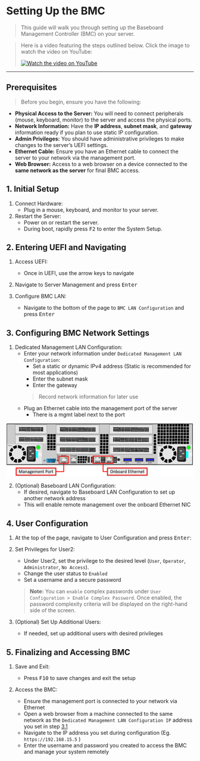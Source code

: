 # Setting Up the BMC
> This guide will walk you through setting up the Baseboard Management Controller (BMC) on your server.

> Here is a video featuring the steps outlined below. Click the image to watch the video on YouTube:
> <div align="left">
>  <a href="https://youtu.be/o4y_G4bLZgs" target="_blank">
>    <img src="https://img.youtube.com/vi/o4y_G4bLZgs/0.jpg" alt="Watch the video on YouTube">
>  </a>
> </div>

***

## Prerequisites
> Before you begin, ensure you have the following:

- **Physical Access to the Server:** You will need to connect peripherals (mouse, keyboard, monitor) to the server and access the physical ports.
- **Network Information:** Have the **IP address**, **subnet mask**, and **gateway** information ready if you plan to use static IP configuration.
- **Admin Privileges:** You should have administrative privileges to make changes to the server’s UEFI settings.
- **Ethernet Cable:** Ensure you have an Ethernet cable to connect the server to your network via the management port.
- **Web Browser:** Access to a web browser on a device connected to the **same network as the server** for final BMC access.

## 1. Initial Setup
1. Connect Hardware:
    - Plug in a mouse, keyboard, and monitor to your server.
2. Restart the Server:
    - Power on or restart the server.
    - During boot, rapidly press <KBD>F2</KBD> to enter the System Setup.

## 2. Entering UEFI and Navigating
1. Access UEFI:
    - Once in UEFI, use the arrow keys to navigate
2. Navigate to Server Management and press <KBD>Enter</KBD>

3. Configure BMC LAN:
    - Navigate to the bottom of the page to `BMC LAN Configuration` and press <KBD>Enter</KBD>


## 3. Configuring BMC Network Settings
1. Dedicated Management LAN Configuration:
    - Enter your network information under `Dedicated Management LAN Configuration`:
        - Set a static or dynamic IPv4 address (Static is recommended for most applications)
        - Enter the subnet mask
        - Enter the gateway
        > Record network information for later use
    - Plug an Ethernet cable into the management port of the server
        - There is a mgmt label next to the port

![](https://github.com/kcox-ByteSpeed/Test_Intel_Documentation/blob/main/Images/BMC_Management_Port.png)

2. (Optional) Baseboard LAN Configuration:
    - If desired, navigate to Baseboard LAN Configuration to set up another network address
    - This will enable remote management over the onboard Ethernet NIC


## 4. User Configuration
1. At the top of the page, navigate to User Configuration and press <KBD>Enter</KBD>:

2. Set Privileges for User2:
    - Under User2, set the privilege to the desired level (`User`, `Operator`, `Administrator`, `No Access`).
    - Change the user status to `Enabled`
    - Set a username and a secure password
    > **Note:** You can `enable` complex passwords under `User Configuration > Enable Complex Password`. Once enabled, the password complexity criteria will be displayed on the right-hand side of the screen.

3. (Optional) Set Up Additional Users:
    - If needed, set up additional users with desired privileges


## 5. Finalizing and Accessing BMC
1. Save and Exit:
    - Press <KBD>F10</KBD> to save changes and exit the setup

2. Access the BMC:
    - Ensure the management port is connected to your network via Ethernet
    - Open a web browser from a machine connected to the same network as the `Dedicated Management LAN Configuration IP` address you set in step [3.1](#3-configuring-bmc-network-settings)
    - Navigate to the IP address you set during configuration  (Eg. `https://192.168.15.5` )
    - Enter the username and password you created to access the BMC and manage your system remotely